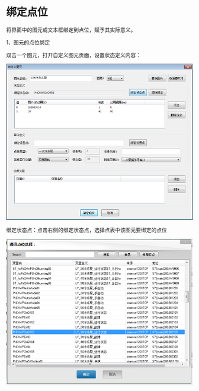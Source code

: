 # 绑定点位

将界面中的图元或文本框绑定到点位，赋予其实际意义。

1、图元的点位绑定

双击一个图元，打开自定义图元页面，设置状态定义内容：

![](/assets/自定义图元.png)

绑定状态点：点击右侧的绑定状态点，选择点表中该图元要绑定的点位

![](/assets/通讯点位选择.png)


